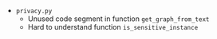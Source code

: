 - `privacy.py`
	- Unused code segment in function `get_graph_from_text`
    - Hard to understand function `is_sensitive_instance`
